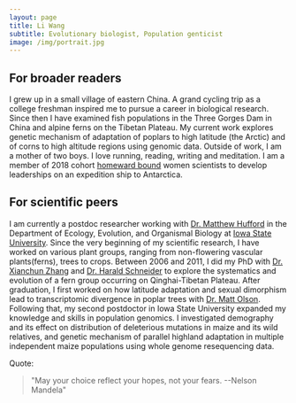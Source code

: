 ```yaml
---
layout: page
title: Li Wang
subtitle: Evolutionary biologist, Population genticist
image: /img/portrait.jpg
---
```



## For broader readers

I grew up in a small village of eastern China. A grand cycling trip as a college freshman inspired me to pursue a career in biological research. 
Since then I have examined fish populations in the Three Gorges Dam in China and alpine ferns on the Tibetan Plateau. 
My current work explores genetic mechanism of adaptation of poplars to high latitude (the Arctic) and of corns to high altitude regions using genomic data. 
Outside of work, I am a mother of two boys. I love running, reading, writing and meditation. I am a member of 2018 cohort [homeward bound](https://homewardboundprojects.com.au/about/) women scientists to develop leaderships on an expedition ship to Antarctica. 

## For scientific peers

I am currently a postdoc researcher working with [Dr. Matthew Hufford](http://www.public.iastate.edu/~mhufford/HuffordLab/home.html) in the Department of Ecology, Evolution, and Organismal Biology at [Iowa State University](https://www.iastate.edu/). 
Since the very beginning of my scientific research, I have worked on various plant groups, ranging from non-flowering vascular plants(ferns), trees to crops. 
Between 2006 and 2011, I did my PhD with [Dr. Xianchun Zhang](http://sourcedb.ib.cas.cn/cn/expert/201212/t20121209_3702157.html) and [Dr. Harald Schneider](http://sourcedb.xtbg.cas.cn/zw/zjrck/yjy/201705/t20170505_4784092.html) to explore the systematics and evolution of a fern group occurring on Qinghai-Tibetan Plateau.
After graduation, I first worked on how latitude adaptation and sexual dimorphism lead to transcriptomic divergence in poplar trees with [Dr. Matt Olson](http://www.faculty.biol.ttu.edu/olson/Welcome.html).
Following that, my second postdoctor in Iowa State University expanded my knowledge and skills in population genomics. I investigated demography and its effect on distribution of deleterious mutations in maize and its wild relatives, and genetic mechanism of parallel highland adaptation in multiple independent maize populations using whole genome resequencing data. 

Quote:

>"May your choice reflect your hopes, not your fears.
>                                     --Nelson Mandela"








